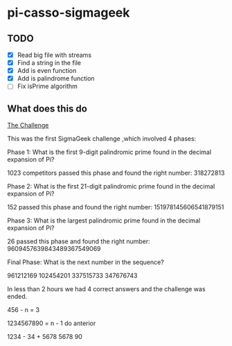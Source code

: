 # pi-casso-sigmageek

## TODO
- [x] Read big file with streams
- [x] Find a string in the file
- [x] Add is even function
- [x] Add is palindrome function
- [ ] Fix isPrime algorithm

## What does this do

[The Challenge](https://sigmageek.com/challenge_results/1656603146901x235034290182684670)

This was the first SigmaGeek challenge ,which involved 4 phases: 

Phase 1: What is the first 9-digit palindromic prime found in the decimal expansion of Pi? 

1023 competitors passed this phase and found the right number: 318272813

Phase 2: What is the first 21-digit palindromic prime found in the decimal expansion of Pi? 

152 passed this phase and found the right number: 151978145606541879151 

Phase 3: What is the largest palindromic prime found in the decimal expansion of Pi? 

26 passed this phase and found the right number: 9609457639843489367549069 

Final Phase: What is the next number in the sequence? 

961212169
102454201
337515733
347676743

In less than 2 hours we had 4 correct answers and the challenge was ended.

456 - n = 3

1234567890 = n - 1 do anterior

1234 - 34 + 5678
5678
90
